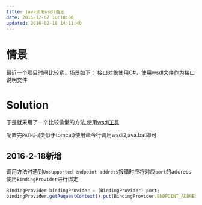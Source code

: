 ```yaml
---
title: java调用wsdl备忘
date: 2015-12-07 10:18:00
updated: 2016-02-18 14:11:40
---
```

# 情景
最近一个项目时间比较紧，场景如下：
接口对象使用C#，使用wsdl文件作为接口说明文件

# Solution
于是就采用了一个比较偷懒的方法,使用[wsdl工具](http://cxf.apache.org/download.html)

配置完`PATH`后(类似于tomcat)使用命令行调用wsdl2java.bat即可

## 2016-2-18新增
调用方法时遇到`Unsupported endpoint address`报错时应将对应`port`的address使用`BindingProvider`进行绑定
```javascript
BindingProvider bindingProvider = (BindingProvider) port;
bindingProvider.getRequestContext().put(BindingProvider.ENDPOINT_ADDRESS_PROPERTY,SERVICE_ENDPOINT_ADDRESS);
```

